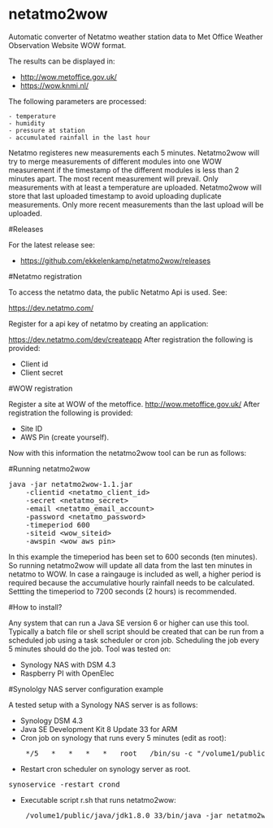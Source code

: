 # netatmo2wow

Automatic converter of Netatmo weather station data to Met Office Weather Observation Website WOW format.

The results can be displayed in:

- http://wow.metoffice.gov.uk/
- https://wow.knmi.nl/

The following parameters are processed:

    - temperature
    - humidity
    - pressure at station
    - accumulated rainfall in the last hour


Netatmo registeres new measurements each 5 minutes. Netatmo2wow will try to merge measurements of different modules into one WOW measurement if the timestamp of the different modules is less than 2 minutes apart. The most recent measurement will prevail. Only measurements with at least a temperature are uploaded.
Netatmo2wow will store that last uploaded timestamp to avoid uploading duplicate measurements. Only more recent measurements than the last upload will be uploaded.


#Releases

For the latest release see:

- https://github.com/ekkelenkamp/netatmo2wow/releases

#Netatmo registration

To access the netatmo data, the public Netatmo Api is used. See:

https://dev.netatmo.com/

Register for a api key of netatmo by creating an application:

https://dev.netatmo.com/dev/createapp
After registration the following is provided:

- Client id
- Client secret


#WOW registration

Register a site at WOW of the metoffice.
http://wow.metoffice.gov.uk/
After registration the following is provided:

- Site ID
- AWS Pin (create yourself).

Now  with this information the netatmo2wow tool can be run as follows:

#Running netatmo2wow
<pre>
java -jar netatmo2wow-1.1.jar
    -clientid &lt;netatmo_client_id&gt;
    -secret &lt;netatmo_secret&gt;
    -email &lt;netatmo_email_account&gt;
    -password &lt;netatmo_password&gt;
    -timeperiod 600
    -siteid &lt;wow_siteid&gt;
    -awspin &lt;wow_aws_pin&gt;
</pre>

In this example the timeperiod has been set to 600 seconds (ten minutes).
So running netatmo2wow will update all data from the last ten minutes in netatmo to WOW.
In case a raingauge is included as well, a higher period is required because the accumulative hourly rainfall needs to be calculated. Settting the timeperiod to 7200 seconds (2 hours) is recommended.

#How to install?

Any system that can run a Java SE version 6 or higher can use this tool.
Typically a batch file or shell script should be created that can be run from a scheduled job using a task scheduler or cron job.
Scheduling the job every 5 minutes should do the job.
Tool was tested on:

- Synology NAS with DSM 4.3
- Raspberry PI with OpenElec

#Synololgy NAS server configuration example

A tested setup with a Synology NAS server is as follows:

- Synology DSM 4.3
- Java SE Development Kit 8 Update 33 for ARM
- Cron job on synology that runs every 5 minutes (edit as root):
<pre>
    */5   *   *   *   *   root   /bin/su -c "/volume1/public/netatmo/r.sh" admin
</pre>
- Restart cron scheduler on synology server as root.
<pre>
synoservice -restart crond
</pre>
- Executable script r.sh that runs netatmo2wow:
<pre>
    /volume1/public/java/jdk1.8.0_33/bin/java -jar netatmo2wow-1.1.jar -clientid ......
</pre>

